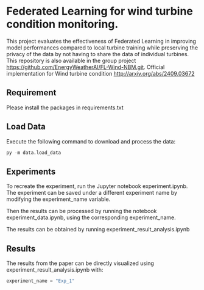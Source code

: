 # Federated Learning for wind turbine condition monitoring. 

This project evaluates the effectiveness of Federated Learning in improving model performances compared to local turbine training while preserving the privacy of the data by not having to share the data of individual turbines. 
This repository is also available in the group project https://github.com/EnergyWeatherAI/FL-Wind-NBM.git. 
Official implementation for Wind turbine condition http://arxiv.org/abs/2409.03672
## Requirement 

Please install the packages in requirements.txt

## Load Data

Execute the following command to download and process the data:
``` python
py -m data.load_data
```

## Experiments

To recreate the experiment, run the Jupyter notebook experiment.ipynb. 
The experiment can be saved under a different experiment name by modifying the experiment_name variable. 

Then the results can be processed by running the notebook experiment_data.ipynb, using the corresponding experiment_name. 

The results can be obtained by running experiment_result_analysis.ipynb

## Results

The results from the paper can be directly visualized using experiment_result_analysis.ipynb with:
``` python
experiment_name = "Exp_1"
``` 

